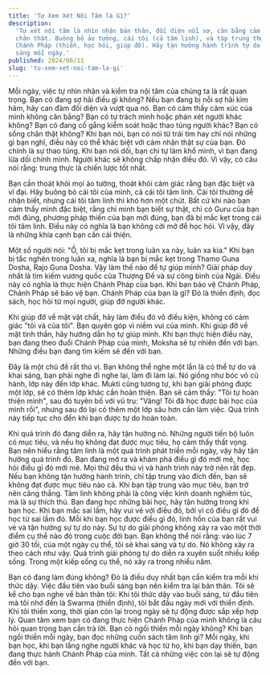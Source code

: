 ```yaml
---
title: 'Tự Xem Xét Nội Tâm là Gì?'
description:
  'Tự xét nội tâm là nhìn nhận bản thân, đối diện nỗi sợ, cân bằng cảm xúc, sống
  chân thật. Buông bỏ ảo tưởng, cái tôi (cả tâm linh), và tập trung thực hành
  Chánh Pháp (thiền, học hỏi, giúp đỡ). Hãy tận hưởng hành trình tự do, khai
  sáng mỗi ngày.'
published: 2024/06/11
slug: 'tu-xem-xet-noi-tam-la-gi'
---
```


Mỗi ngày, việc tự nhìn nhận và kiểm tra nội tâm của chúng ta là rất quan trọng.
Bạn có đang sợ hãi điều gì không? Nếu bạn đang bị nỗi sợ hãi kìm hãm, hãy can
đảm đối diện và vượt qua nó. Bạn có cảm thấy cảm xúc của mình không cân bằng?
Bạn có tự trách mình hoặc phán xét người khác không? Bạn có đang cố gắng kiểm
soát hoặc thao túng người khác? Bạn có sống chân thật không? Khi bạn nói, bạn có
nói từ trái tim hay chỉ nói những gì bạn nghĩ, điều này có thể khác biệt với cảm
nhận thật sự của bạn. Đó chính là sự thao túng. Khi bạn nói dối, bạn chỉ tự làm
khổ mình, vì bạn đang lừa dối chính mình. Người khác sẽ không chấp nhận điều đó.
Vì vậy, có câu nói rằng: trung thực là chiến lược tốt nhất.

Bạn cần thoát khỏi mọi ảo tưởng, thoát khỏi cảm giác rằng bạn đặc biệt và vĩ
đại. Hãy buông bỏ cái tôi của mình, cả cái tôi tâm linh. Cái tôi thường dễ nhận
biết, nhưng cái tôi tâm linh thì khó hơn một chút. Bất cứ khi nào bạn cảm thấy
mình đặc biệt, rằng chỉ mình bạn biết sự thật, chỉ có Guru của bạn mới đúng,
phương pháp thiền của bạn mới đúng, bạn đã bị mắc kẹt trong cái tôi tâm linh.
Điều này có nghĩa là bạn không cởi mở để học hỏi. Vì vậy, đây là những khía cạnh
bạn cần cải thiện.

Một số người nói: "Ồ, tôi bị mắc kẹt trong luân xa này, luân xa kia." Khi bạn bị
tắc nghẽn trong luân xa, nghĩa là bạn bị mắc kẹt trong Thamo Guna Dosha, Rajo
Guna Dosha. Vậy làm thế nào để tự giúp mình? Giải pháp duy nhất là tìm kiếm
vương quốc của Thượng Đế và sự công bình của Ngài. Điều này có nghĩa là thực
hiện Chánh Pháp của bạn. Khi bạn bảo vệ Chánh Pháp, Chánh Pháp sẽ bảo vệ bạn.
Chánh Pháp của bạn là gì? Đó là thiền định, đọc sách, học hỏi từ mọi người, giúp
đỡ người khác.

Khi giúp đỡ về mặt vật chất, hãy làm điều đó vô điều kiện, không có cảm giác
"tôi và của tôi". Bạn quyên góp vì niềm vui của mình. Khi giúp đỡ về mặt tinh
thần, hãy hướng dẫn họ tự giúp mình. Khi bạn thực hiện điều này, bạn đang theo
đuổi Chánh Pháp của mình, Moksha sẽ tự nhiên đến với bạn. Những điều bạn đang
tìm kiếm sẽ đến với bạn.

Đây là một chủ đề rất thú vị. Bạn không thể nghe một lần là có thể tự do và khai
sáng, bạn phải nghe đi nghe lại, làm đi làm lại. Nó giống như bóc vỏ củ hành,
lớp này đến lớp khác. Mukti cũng tương tự, khi bạn giải phóng được một lớp, sẽ
có thêm lớp khác cần hoàn thiện. Bạn sẽ cảm thấy: "Tôi tự hoàn thiện mình", sau
đó tuyên bố với vũ trụ: "Vâng! Tôi đã học được bài học của mình rồi", nhưng sau
đó lại có thêm một lớp sâu hơn cần làm việc. Quá trình này tiếp tục cho đến khi
bạn được tự do hoàn toàn.

Khi quá trình đó đang diễn ra, hãy tận hưởng nó. Những người tiến bộ luôn có mục
tiêu, và nếu họ không đạt được mục tiêu, họ cảm thấy thất vọng. Bạn nên hiểu
rằng tâm linh là một quá trình phát triển mỗi ngày, vậy hãy tận hưởng quá trình
đó. Bạn đang mở ra và khám phá điều gì đó mới mẻ, học hỏi điều gì đó mới mẻ. Mọi
thứ đều thú vị và hành trình này trở nên rất đẹp. Nếu bạn không tận hưởng hành
trình, chỉ tập trung vào đích đến, bạn sẽ không đạt được mục tiêu nào cả. Khi
bạn tập trung vào mục tiêu, bạn trở nên căng thẳng. Tâm linh không phải là công
việc kinh doanh nghiêm túc, mà là sự thích thú. Bạn đang học những bài học, hãy
tận hưởng trong khi bạn học. Khi bạn mắc sai lầm, hãy vui vẻ với điều đó, bởi vì
có điều gì đó để học từ sai lầm đó. Mỗi khi bạn học được điều gì đó, linh hồn
của bạn rất vui vẻ và tận hưởng sự tự do này. Sự tự do giải phóng không xảy ra
vào một thời điểm cụ thể nào đó trong cuộc đời bạn. Bạn không thể nói rằng: vào
lúc 7 giờ 30 tối, của một ngày cụ thể, tôi sẽ khai sáng và tự do. Nó không xảy
ra theo cách như vậy. Quá trình giải phóng tự do diễn ra xuyên suốt nhiều kiếp
sống. Trong một kiếp sống cụ thể, nó xảy ra trong nhiều năm.

Bạn có đang làm đúng không? Đó là điều duy nhất bạn cần kiểm tra mỗi khi thức
dậy. Việc đầu tiên vào buổi sáng bạn nên kiểm tra lại bản thân. Tôi sẽ kể cho
bạn nghe về bản thân tôi: Khi tôi thức dậy vào buổi sáng, từ đầu tiên mà tôi nhớ
đến là Swarma (thiền định), tôi bắt đầu ngày mới với thiền định. Khi tôi thiền
xong, thời gian còn lại trong ngày sẽ tự động được sắp xếp hợp lý. Quan tâm xem
bạn có đang thực hiện Chánh Pháp của mình không là câu hỏi quan trọng bạn cần
trả lời. Bạn có ngồi thiền mỗi ngày không? Khi bạn ngồi thiền mỗi ngày, bạn đọc
những cuốn sách tâm linh gì? Mỗi ngày, khi bạn học, khi bạn lắng nghe người khác
và học từ họ, khi bạn dạy thiền, bạn đang thực hành Chánh Pháp của mình. Tất cả
những việc còn lại sẽ tự động đến với bạn.

